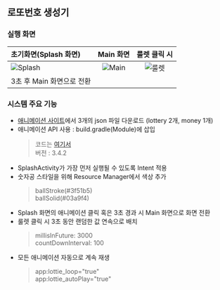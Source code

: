 ## 로또번호 생성기

### 실행 화면

| 초기화면(Splash 화면) | Main 화면 | 룰렛 클릭 시
|:--------|:--------:|:--------:|
| ![Splash](https://user-images.githubusercontent.com/54324782/153706019-3f89ac5e-604c-4550-a3f9-72317b27b9d1.png) | ![Main](https://user-images.githubusercontent.com/54324782/153706031-f831ce8d-ae08-4d19-9280-945bacc0632d.png) | ![룰렛](https://user-images.githubusercontent.com/54324782/153706062-0918ecb4-3c01-4806-b879-e7a08d3c6948.png)
| 3초 후 Main 화면으로 전환 | 


### 시스템 주요 기능
- [애니메이션 사이트](https://lottiefiles.com/)에서 3개의 json 파일 다운로드 (lottery 2개, money 1개)
- 애니메이션 API 사용 : build.gradle(Module)에 삽입  
  > 코드는 [여기서](http://airbnb.io/lottie/#/android)  
  > 버전 : 3.4.2  
- SplashActivity가 가장 먼저 실행될 수 있도록 Intent 적용
- 숫자공 스타일을 위해 Resource Manager에서 색상 추가
  > ballStroke(#3f51b5)  
  > ballSolid(#03a9f4)  
- Splash 화면의 애니메이션 클릭 혹은 3초 경과 시 Main 화면으로 화면 전환
- 룰렛 클릭 시 3초 동안 랜덤한 값 연속으로 배치
  > millisInFuture: 3000  
  > countDownInterval: 100  
- 모든 애니메이션 자동으로 계속 재생
  > app:lottie_loop="true"  
  > app:lottie_autoPlay="true"  
